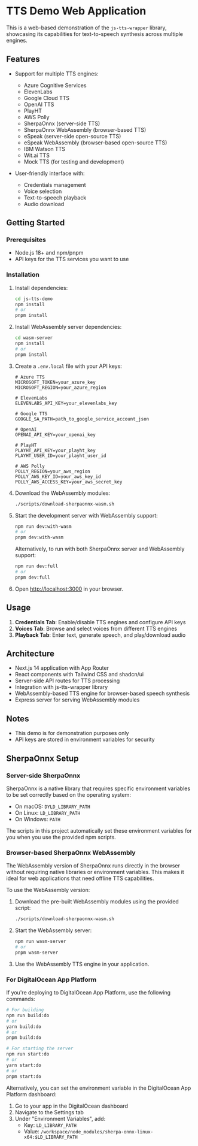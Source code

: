 # TTS Demo Web Application

This is a web-based demonstration of the `js-tts-wrapper` library, showcasing its capabilities for text-to-speech synthesis across multiple engines.

## Features

- Support for multiple TTS engines:
  - Azure Cognitive Services
  - ElevenLabs
  - Google Cloud TTS
  - OpenAI TTS
  - PlayHT
  - AWS Polly
  - SherpaOnnx (server-side TTS)
  - SherpaOnnx WebAssembly (browser-based TTS)
  - eSpeak (server-side open-source TTS)
  - eSpeak WebAssembly (browser-based open-source TTS)
  - IBM Watson TTS
  - Wit.ai TTS
  - Mock TTS (for testing and development)

- User-friendly interface with:
  - Credentials management
  - Voice selection
  - Text-to-speech playback
  - Audio download

## Getting Started

### Prerequisites

- Node.js 18+ and npm/pnpm
- API keys for the TTS services you want to use

### Installation

1. Install dependencies:
   ```bash
   cd js-tts-demo
   npm install
   # or
   pnpm install
   ```

2. Install WebAssembly server dependencies:
   ```bash
   cd wasm-server
   npm install
   # or
   pnpm install
   ```

2. Create a `.env.local` file with your API keys:
   ```
   # Azure TTS
   MICROSOFT_TOKEN=your_azure_key
   MICROSOFT_REGION=your_azure_region

   # ElevenLabs
   ELEVENLABS_API_KEY=your_elevenlabs_key

   # Google TTS
   GOOGLE_SA_PATH=path_to_google_service_account_json

   # OpenAI
   OPENAI_API_KEY=your_openai_key

   # PlayHT
   PLAYHT_API_KEY=your_playht_key
   PLAYHT_USER_ID=your_playht_user_id

   # AWS Polly
   POLLY_REGION=your_aws_region
   POLLY_AWS_KEY_ID=your_aws_key_id
   POLLY_AWS_ACCESS_KEY=your_aws_secret_key
   ```

3. Download the WebAssembly modules:
   ```bash
   ./scripts/download-sherpaonnx-wasm.sh
   ```

4. Start the development server with WebAssembly support:
   ```bash
   npm run dev:with-wasm
   # or
   pnpm dev:with-wasm
   ```

   Alternatively, to run with both SherpaOnnx server and WebAssembly support:
   ```bash
   npm run dev:full
   # or
   pnpm dev:full
   ```

4. Open [http://localhost:3000](http://localhost:3000) in your browser.

## Usage

1. **Credentials Tab**: Enable/disable TTS engines and configure API keys
2. **Voices Tab**: Browse and select voices from different TTS engines
3. **Playback Tab**: Enter text, generate speech, and play/download audio

## Architecture

- Next.js 14 application with App Router
- React components with Tailwind CSS and shadcn/ui
- Server-side API routes for TTS processing
- Integration with js-tts-wrapper library
- WebAssembly-based TTS engine for browser-based speech synthesis
- Express server for serving WebAssembly modules

## Notes

- This demo is for demonstration purposes only
- API keys are stored in environment variables for security
## SherpaOnnx Setup

### Server-side SherpaOnnx

SherpaOnnx is a native library that requires specific environment variables to be set correctly based on the operating system:

- On macOS: `DYLD_LIBRARY_PATH`
- On Linux: `LD_LIBRARY_PATH`
- On Windows: `PATH`

The scripts in this project automatically set these environment variables for you when you use the provided npm scripts.

### Browser-based SherpaOnnx WebAssembly

The WebAssembly version of SherpaOnnx runs directly in the browser without requiring native libraries or environment variables. This makes it ideal for web applications that need offline TTS capabilities.

To use the WebAssembly version:

1. Download the pre-built WebAssembly modules using the provided script:
   ```bash
   ./scripts/download-sherpaonnx-wasm.sh
   ```

2. Start the WebAssembly server:
   ```bash
   npm run wasm-server
   # or
   pnpm wasm-server
   ```

3. Use the WebAssembly TTS engine in your application.

### For DigitalOcean App Platform

If you're deploying to DigitalOcean App Platform, use the following commands:

```bash
# For building
npm run build:do
# or
yarn build:do
# or
pnpm build:do

# For starting the server
npm run start:do
# or
yarn start:do
# or
pnpm start:do
```

Alternatively, you can set the environment variable in the DigitalOcean App Platform dashboard:

1. Go to your app in the DigitalOcean dashboard
2. Navigate to the Settings tab
3. Under "Environment Variables", add:
   - Key: `LD_LIBRARY_PATH`
   - Value: `/workspace/node_modules/sherpa-onnx-linux-x64:$LD_LIBRARY_PATH`
